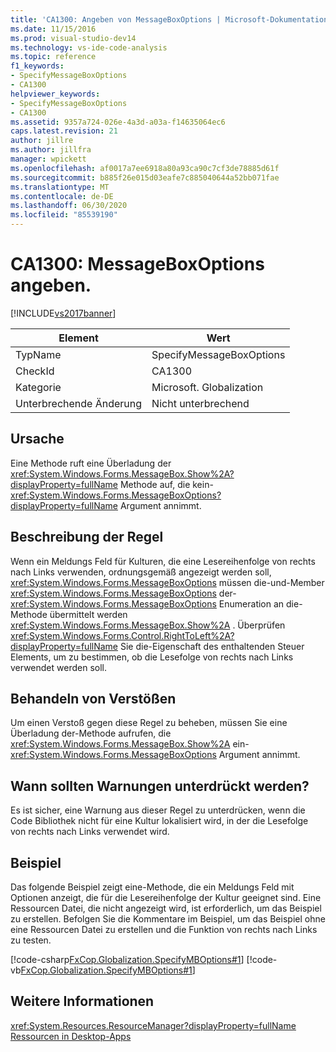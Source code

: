 ```yaml
---
title: 'CA1300: Angeben von MessageBoxOptions | Microsoft-Dokumentation'
ms.date: 11/15/2016
ms.prod: visual-studio-dev14
ms.technology: vs-ide-code-analysis
ms.topic: reference
f1_keywords:
- SpecifyMessageBoxOptions
- CA1300
helpviewer_keywords:
- SpecifyMessageBoxOptions
- CA1300
ms.assetid: 9357a724-026e-4a3d-a03a-f14635064ec6
caps.latest.revision: 21
author: jillre
ms.author: jillfra
manager: wpickett
ms.openlocfilehash: af0017a7ee6918a80a93ca90c7cf3de78885d61f
ms.sourcegitcommit: b885f26e015d03eafe7c885040644a52bb071fae
ms.translationtype: MT
ms.contentlocale: de-DE
ms.lasthandoff: 06/30/2020
ms.locfileid: "85539190"
---
```

# <a name="ca1300-specify-messageboxoptions"></a>CA1300: MessageBoxOptions angeben.
[!INCLUDE[vs2017banner](../includes/vs2017banner.md)]

|Element|Wert|
|-|-|
|TypName|SpecifyMessageBoxOptions|
|CheckId|CA1300|
|Kategorie|Microsoft. Globalization|
|Unterbrechende Änderung|Nicht unterbrechend|

## <a name="cause"></a>Ursache
 Eine Methode ruft eine Überladung der <xref:System.Windows.Forms.MessageBox.Show%2A?displayProperty=fullName> Methode auf, die kein- <xref:System.Windows.Forms.MessageBoxOptions?displayProperty=fullName> Argument annimmt.

## <a name="rule-description"></a>Beschreibung der Regel
 Wenn ein Meldungs Feld für Kulturen, die eine Lesereihenfolge von rechts nach Links verwenden, ordnungsgemäß angezeigt werden soll, <xref:System.Windows.Forms.MessageBoxOptions> müssen die-und-Member <xref:System.Windows.Forms.MessageBoxOptions> der- <xref:System.Windows.Forms.MessageBoxOptions> Enumeration an die-Methode übermittelt werden <xref:System.Windows.Forms.MessageBox.Show%2A> . Überprüfen <xref:System.Windows.Forms.Control.RightToLeft%2A?displayProperty=fullName> Sie die-Eigenschaft des enthaltenden Steuer Elements, um zu bestimmen, ob die Lesefolge von rechts nach Links verwendet werden soll.

## <a name="how-to-fix-violations"></a>Behandeln von Verstößen
 Um einen Verstoß gegen diese Regel zu beheben, müssen Sie eine Überladung der-Methode aufrufen, die <xref:System.Windows.Forms.MessageBox.Show%2A> ein- <xref:System.Windows.Forms.MessageBoxOptions> Argument annimmt.

## <a name="when-to-suppress-warnings"></a>Wann sollten Warnungen unterdrückt werden?
 Es ist sicher, eine Warnung aus dieser Regel zu unterdrücken, wenn die Code Bibliothek nicht für eine Kultur lokalisiert wird, in der die Lesefolge von rechts nach Links verwendet wird.

## <a name="example"></a>Beispiel
 Das folgende Beispiel zeigt eine-Methode, die ein Meldungs Feld mit Optionen anzeigt, die für die Lesereihenfolge der Kultur geeignet sind. Eine Ressourcen Datei, die nicht angezeigt wird, ist erforderlich, um das Beispiel zu erstellen. Befolgen Sie die Kommentare im Beispiel, um das Beispiel ohne eine Ressourcen Datei zu erstellen und die Funktion von rechts nach Links zu testen.

 [!code-csharp[FxCop.Globalization.SpecifyMBOptions#1](../snippets/csharp/VS_Snippets_CodeAnalysis/FxCop.Globalization.SpecifyMBOptions/cs/FxCop.Globalization.SpecifyMBOptions.cs#1)]
 [!code-vb[FxCop.Globalization.SpecifyMBOptions#1](../snippets/visualbasic/VS_Snippets_CodeAnalysis/FxCop.Globalization.SpecifyMBOptions/vb/FxCop.Globalization.SpecifyMBOptions.vb#1)]

## <a name="see-also"></a>Weitere Informationen
 <xref:System.Resources.ResourceManager?displayProperty=fullName> [Ressourcen in Desktop-Apps](https://msdn.microsoft.com/library/8ad495d4-2941-40cf-bf64-e82e85825890)

